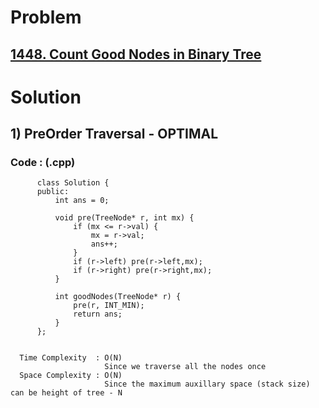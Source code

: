 # Problem

## [1448. Count Good Nodes in Binary Tree](https://leetcode.com/problems/count-good-nodes-in-binary-tree/)


# Solution 

## 1) PreOrder Traversal - OPTIMAL

       
      
      
   ### Code : (.cpp)
    
          class Solution {
          public:
              int ans = 0;

              void pre(TreeNode* r, int mx) {
                  if (mx <= r->val) {
                      mx = r->val;
                      ans++;
                  }
                  if (r->left) pre(r->left,mx);
                  if (r->right) pre(r->right,mx);
              }

              int goodNodes(TreeNode* r) {
                  pre(r, INT_MIN);
                  return ans;
              }
          };

 
      Time Complexity  : O(N) 
                         Since we traverse all the nodes once
      Space Complexity : O(N)
                         Since the maximum auxillary space (stack size) can be height of tree - N

